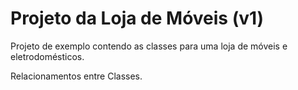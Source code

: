 # Projeto da Loja de Móveis (v1)

Projeto de exemplo contendo as classes para uma loja de móveis e eletrodomésticos. 

Relacionamentos entre Classes.
